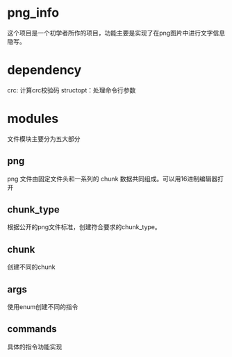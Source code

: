 # png_info
这个项目是一个初学者所作的项目，功能主要是实现了在png图片中进行文字信息隐写。

# dependency
crc: 计算crc校验码
structopt：处理命令行参数

# modules
文件模块主要分为五大部分
## png
png 文件由固定文件头和一系列的 chunk 数据共同组成。可以用16进制编辑器打开
## chunk_type
根据公开的png文件标准，创建符合要求的chunk_type。

## chunk
创建不同的chunk



## args
使用enum创建不同的指令

## commands
具体的指令功能实现
